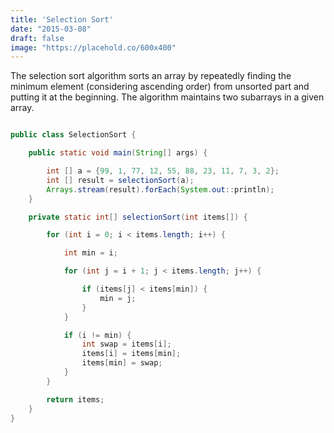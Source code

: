 ```yaml
---
title: 'Selection Sort'
date: "2015-03-08"
draft: false
image: "https://placehold.co/600x400"
---
```


The selection sort algorithm sorts an array by repeatedly finding the minimum element (considering ascending order) from unsorted part and putting it at the beginning. The algorithm maintains two subarrays in a given array.


```java

public class SelectionSort {

    public static void main(String[] args) {

        int [] a = {99, 1, 77, 12, 55, 88, 23, 11, 7, 3, 2};
        int [] result = selectionSort(a);
        Arrays.stream(result).forEach(System.out::println);
    }

    private static int[] selectionSort(int items[]) {

        for (int i = 0; i < items.length; i++) {

            int min = i;

            for (int j = i + 1; j < items.length; j++) {

                if (items[j] < items[min]) {
                    min = j;
                }
            }

            if (i != min) {
                int swap = items[i];
                items[i] = items[min];
                items[min] = swap;
            }
        }

        return items;
    }
}

```
